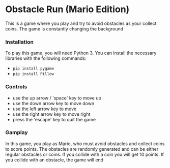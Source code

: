 # Obstacle Run (Mario Edition)

 This is a game where you play and try to avoid obstacles as your collect coins. The game is constantly changing the background 


 ### Installation 
  To play this game, you will need Python 3. You can install the necessary libraries with the following commands:
  - `pip install pygame`
  - `pip install Pillow`

### Controls 
- use the up arrow / 'space' key to move up 
- use the down arrow key to move down 
- use the left arrow key to move 
- use the right arrow key to move right 
- press the 'escape' key to quit the game

### Gamplay 
In this game, you play as Mario, who must avoid obstacles and collect coins to score points.
The obstacles are randomly generated and can be either regular obstacles or coins. If you collide with a coin you will get 10 points. If you collide with an obstacle, the game will end 
